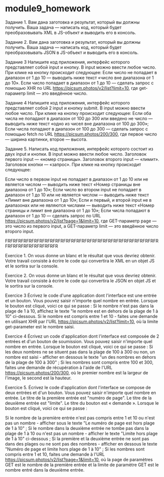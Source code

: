 # module9_homework
Задание 1.
Вам дана заготовка и результат, который вы должны получить. Ваша задача — написать код, 
который будет преобразовывать XML в JS-объект и выводить его в консоль.

Задание 2.
Вам дана заготовка и результат, который вы должны получить. Ваша задача — написать код, 
который будет преобразовывать JSON в JS-объект и выводить его в консоль.

Задание 3
Напишите код приложения, интерфейс которого представляет собой input и кнопку. 
В input можно ввести любое число. При клике на кнопку происходит следующее:
Если число не попадает в диапазон от 1 до 10 — выводить ниже текст «число вне диапазона от 1 до 10».
Если число попадает в диапазон от 1 до 10 — сделать запрос c помощью XHR 
по URL https://picsum.photos/v2/list?limit=10, где get-параметр limit — это введённое число.

Задание 4
Напишите код приложения, интерфейс которого представляет собой 2 input и кнопку submit. В input можно ввести любое число.
При клике на кнопку происходит следующее:
Если оба числа не попадают в диапазон от 100 до 300 или введено не число — 
выводить ниже текст «одно из чисел вне диапазона от 100 до 300»;
Если числа попадают в диапазон от 100 до 300 — сделать запрос c помощью fetch по URL https://picsum.photos/200/300, 
где первое число — ширина картинки, второе — высота.

Задание 5.
Написать код приложения, интерфейс которого состоит из двух input и кнопки. В input можно ввести любое число.
Заголовок первого input — «номер страницы».
Заголовок второго input — «лимит».
Заголовок кнопки — «запрос».
При клике на кнопку происходит следующее:

Если число в первом input не попадает в диапазон от 1 до 10 или не является числом — 
выводить ниже текст «Номер страницы вне диапазона от 1 до 10»;
Если число во втором input не попадает в диапазон от 1 до 10 или не является числом — 
выводить ниже текст «Лимит вне диапазона от 1 до 10»;
Если и первый, и второй input не в диапазонах или не являются числами — 
выводить ниже текст «Номер страницы и лимит вне диапазона от 1 до 10»;
Если числа попадают в диапазон от 1 до 10 — сделать запрос по URL https://picsum.photos/v2/list?page=1&limit=10, 
где GET-параметр page — это число из первого input, а GET-параметр limit — это введённое число второго input.


FRFRFRFRFRFRFRFRFRFRFRFRFRFRFRFRFRFRFRFRFRFRFRFRFRFRFRFRFRFRFRFRFRFRFRFRFRFRFR


Exercice 1.
On vous donne un blanc et le résultat que vous devriez obtenir. Votre travail consiste à écrire le code
qui convertira le XML en un objet JS et le sortira sur la console.

Exercice 2.
On vous donne un blanc et le résultat que vous devriez obtenir. Votre travail consiste à écrire le code
qui convertira le JSON en objet JS et le sortira sur la console.

Exercice 3
Écrivez le code d'une application dont l'interface est une entrée et un bouton.
Vous pouvez saisir n'importe quel nombre en entrée. Lorsque le bouton est cliqué, voici ce qui se passe :
Si le nombre n'est pas dans la plage de 1 à 10, affichez le texte "le nombre est en dehors de la plage de 1 à 10" ci-dessous.
Si le nombre est compris entre 1 et 10 - faites une demande en utilisant XHR
par l'URL https://picsum.photos/v2/list?limit=10, où la limite get-parameter est le nombre saisi.

Exercice 4
Écrivez un code d'application dont l'interface est composée de 2 entrées et d'un bouton de soumission. Vous pouvez saisir n'importe quel nombre en entrée.
Lorsque le bouton est cliqué, voici ce qui se passe :
Si les deux nombres ne se situent pas dans la plage de 100 à 300 ou non, un nombre est saisi -
afficher en dessous le texte "un des nombres en dehors de la plage de 100 à 300" ;
Si les nombres sont compris entre 100 et 300, faites une demande de récupération à l'aide de l'URL https://picsum.photos/200/300,
où le premier nombre est la largeur de l'image, le second est la hauteur.

Exercice 5.
Écrivez le code d'application dont l'interface se compose de deux entrées et d'un bouton. Vous pouvez saisir n'importe quel nombre en entrée.
Le titre de la première entrée est "numéro de page".
Le titre de la deuxième entrée est "limite".
Le titre du bouton est « demande ».
Lorsque le bouton est cliqué, voici ce qui se passe :

Si le nombre de la première entrée n'est pas compris entre 1 et 10 ou n'est pas un nombre -
afficher sous le texte "Le numéro de page est hors plage de 1 à 10" ;
Si le nombre dans la deuxième entrée ne tombe pas dans la plage de 1 à 10 ou n'est pas un nombre -
afficher le texte "Limite hors plage de 1 à 10" ci-dessous ;
Si la première et la deuxième entrée ne sont pas dans des plages ou ne sont pas des nombres -
afficher en dessous le texte "Numéro de page et limite hors plage de 1 à 10" ;
Si les nombres sont compris entre 1 et 10, faites une demande à l'URL https://picsum.photos/v2/list?page=1&limit=10,
où la page de paramètres GET est le nombre de la première entrée et la limite de paramètre GET est le nombre entré dans la deuxième entrée.
